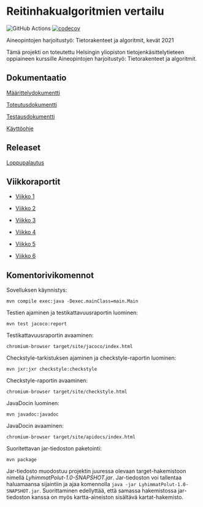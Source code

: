 # Reitinhakualgoritmien vertailu

![GitHub Actions](https://github.com/jenkarper/LyhimmatPolut/workflows/Java%20CI%20with%20Maven/badge.svg)
[![codecov](https://codecov.io/gh/jenkarper/LyhimmatPolut/branch/main/graph/badge.svg?token=ADCY2UMF1W)](https://codecov.io/gh/jenkarper/LyhimmatPolut)

Aineopintojen harjoitustyö: Tietorakenteet ja algoritmit, kevät 2021

Tämä projekti on toteutettu Helsingin yliopiston tietojenkäsittelytieteen oppiaineen kurssille Aineopintojen harjoitustyö: Tietorakenteet ja algoritmit.

## Dokumentaatio

[Määrittelydokumentti](dokumentaatio/maarittelydokumentti.md)

[Toteutusdokumentti](dokumentaatio/toteutusdokumentti.md)

[Testausdokumentti](dokumentaatio/testausdokumentti.md)

[Käyttöohje](dokumentaatio/kayttoohje.md)

## Releaset

[Loppupalautus](https://github.com/jenkarper/LyhimmatPolut/releases/tag/v1.0)

## Viikkoraportit

- [Viikko 1](dokumentaatio/viikkoraportit/viikko_1.md)

- [Viikko 2](dokumentaatio/viikkoraportit/viikko_2.md)

- [Viikko 3](dokumentaatio/viikkoraportit/viikko_3.md)

- [Viikko 4](dokumentaatio/viikkoraportit/viikko_4.md)

- [Viikko 5](dokumentaatio/viikkoraportit/viikko_5.md)

- [Viikko 6](dokumentaatio/viikkoraportit/viikko_6.md)

## Komentorivikomennot

Sovelluksen käynnistys:

`mvn compile exec:java -Dexec.mainClass=main.Main`

Testien ajaminen ja testikattavuusraportin luominen:

`mvn test jacoco:report`

Testikattavuusraportin avaaminen:

`chromium-browser target/site/jacoco/index.html`

Checkstyle-tarkistuksen ajaminen ja checkstyle-raportin luominen:

`mvn jxr:jxr checkstyle:checkstyle`

Checkstyle-raportin avaaminen:

`chromium-browser target/site/checkstyle.html`

JavaDocin luominen:

`mvn javadoc:javadoc`

JavaDocin avaaminen:

`chromium-browser target/site/apidocs/index.html`

Suoritettavan jar-tiedoston paketointi:

`mvn package`

Jar-tiedosto muodostuu projektin juuressa olevaan target-hakemistoon nimellä _LyhimmatPolut-1.0-SNAPSHOT.jar_. Jar-tiedoston voi tallentaa haluamaansa sijaintiin ja ajaa komennolla `java -jar LyhimmatPolut-1.0-SNAPSHOT.jar`. Suorittaminen edellyttää, että samassa hakemistossa jar-tiedoston kanssa on myös kartta-aineiston sisältävä kartat-hakemisto.
